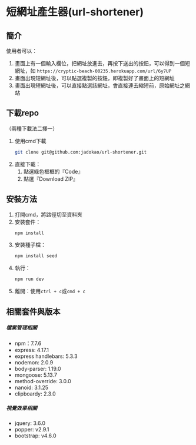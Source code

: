 # 短網址產生器(url-shortener)

## 簡介
使用者可以：
1. 畫面上有一個輸入欄位，把網址放進去，再按下送出的按鈕，可以得到一個短網址，如 ```https://cryptic-beach-00235.herokuapp.com/url/6y7UP```
2. 畫面出現短網址後，可以點選複製的按鈕，即複製好了畫面上的短網址
3. 畫面出現短網址後，可以直接點選該網址，會直接連去縮短前，原始網址之網站
## 下載repo
（兩種下載法二擇一）
1. 使用cmd下載
   ```bash
   git clone git@github.com:jadokao/url-shortener.git
   ```
2. 直接下載：
   1. 點選綠色框框的『Code』
   2. 點選『Download ZIP』
## 安裝方法
1. 打開cmd，將路徑切至資料夾
2. 安裝套件：
    ```bash
    npm install
    ```
3. 安裝種子檔：
    ```bash
    npm install seed
    ```
4. 執行：
    ```bash
    npm run dev
    ```
5. 離開：使用```ctrl + c```或```cmd + c```
## 相關套件與版本
##### 檔案管理相關
* npm：7.7.6
* express: 4.17.1
* express handlebars: 5.3.3
* nodemon: 2.0.9
* body-parser: 1.19.0
* mongoose: 5.13.7
* method-override: 3.0.0
* nanoid: 3.1.25
* clipboardy: 2.3.0
##### 視覺效果相關
* jquery: 3.6.0
* popper: v2.9.1
* bootstrap: v4.6.0